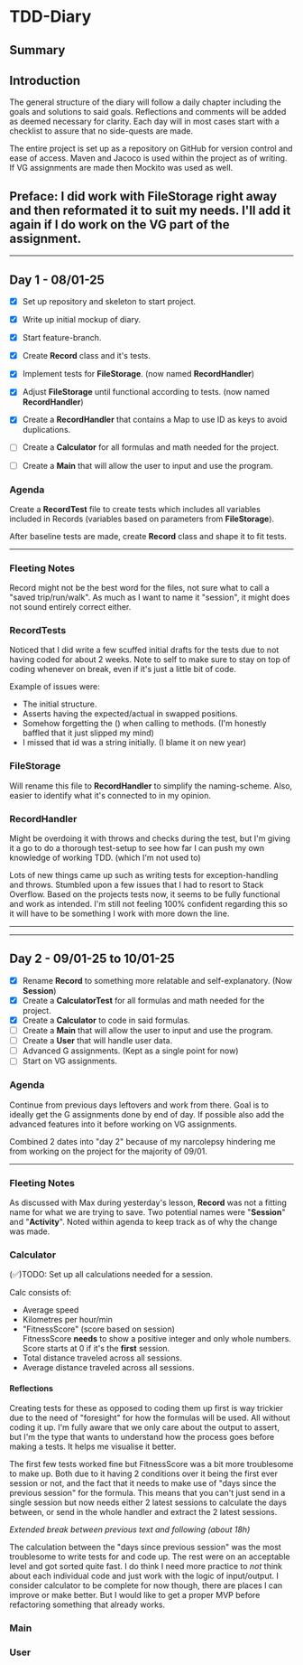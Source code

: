 # TDD-Diary

## Summary

## Introduction

The general structure of the diary will follow a daily chapter including the goals and solutions to said goals.
Reflections and comments will be added as deemed necessary for clarity. Each day will in most cases start with a checklist
to assure that no side-quests are made. 

The entire project is set up as a repository on GitHub for version control and ease of access.
Maven and Jacoco is used within the project as of writing. If VG assignments are made then Mockito was used as well.

Preface: I did work with **FileStorage** right away and then reformated it to suit my needs. I'll add it again
if I do work on the VG part of the assignment.
---

---
## Day 1 - 08/01-25

- [x] Set up repository and skeleton to start project.
- [x] Write up initial mockup of diary.
- [x] Start feature-branch.
- [x] Create **Record** class and it's tests.
- [x] Implement tests for **FileStorage**. (now named **RecordHandler**)
- [x] Adjust **FileStorage** until functional according to tests. (now named **RecordHandler**)
- [x] Create a **RecordHandler** that contains a Map to use ID as keys to avoid duplications.
- [ ] Create a **Calculator** for all formulas and math needed for the project.
- [ ] Create a **Main** that will allow the user to input and use the program.
 

### Agenda
Create a **RecordTest** file to create tests which includes all variables included in Records (variables based on
parameters from **FileStorage**).

After baseline tests are made, create **Record** class and shape it to fit tests.

---
### Fleeting Notes
Record might not be the best word for the files, not sure what to call a "saved trip/run/walk". As much as I want to
name it "session", it might does not sound entirely correct either.

### RecordTests
Noticed that I did write a few scuffed initial drafts for the tests due to not having coded for about 2 weeks.
Note to self to make sure to stay on top of coding whenever on break, even if it's just a little bit of code.

Example of issues were:
- The initial structure.
- Asserts having the expected/actual in swapped positions.
- Somehow forgetting the () when calling to methods. (I'm honestly baffled that it just slipped my mind)
- I missed that id was a string initially. (I blame it on new year)

### FileStorage
Will rename this file to **RecordHandler** to simplify the naming-scheme. Also, easier to identify what it's connected to
in my opinion.

### RecordHandler

Might be overdoing it with throws and checks during the test, but I'm giving it a go to do a thorough test-setup
to see how far I can push my own knowledge of working TDD. (which I'm not used to)

Lots of new things came up such as writing tests for exception-handling and throws. Stumbled upon a few issues that I
had to resort to Stack Overflow. Based on the projects tests now, it seems to be fully functional and work as intended.
I'm still not feeling 100% confident regarding this so it will have to be something I work with more down the line.

---

---
## Day 2 - 09/01-25 to 10/01-25

- [x] Rename **Record** to something more relatable and self-explanatory. (Now **Session**) 
- [x] Create a **CalculatorTest** for all formulas and math needed for the project.
- [x] Create a **Calculator** to code in said formulas.
- [ ] Create a **Main** that will allow the user to input and use the program.
- [ ] Create a **User** that will handle user data.
- [ ] Advanced G assignments. (Kept as a single point for now)
- [ ] Start on VG assignments. 

### Agenda
Continue from previous days leftovers and work from there. Goal is to ideally get the G assignments done by end of day.
If possible also add the advanced features into it before working on VG assignments.

Combined 2 dates into "day 2" because of my narcolepsy hindering me from working on the project for the majority
of 09/01.

---
### Fleeting Notes
As discussed with Max during yesterday's lesson, **Record** was not a fitting name for what we are trying
to save. Two potential names were "**Session**" and "**Activity**". Noted within agenda to keep track as of why
the change was made.

### Calculator
(✅)TODO: Set up all calculations needed for a session.

Calc consists of:
- Average speed
- Kilometres per hour/min
- "FitnessScore" (score based on session) \
  FitnessScore **needs** to show a positive integer and only whole numbers. Score starts at 0 if it's the **first**
  session.
- Total distance traveled across all sessions.
- Average distance traveled across all sessions.

#### Reflections
Creating tests for these as opposed to coding them up first is way trickier due to the need of "foresight"
for how the formulas will be used. All without coding it up. I'm fully aware that we only care about the output to assert,
but I'm the type that wants to understand how the process goes before making a tests. It helps me visualise it better.

The first few tests worked fine but FitnessScore was a bit more troublesome to make up. Both due to it
having 2 conditions over it being the first ever session or not, and the fact that it needs to make use of
"days since the previous session" for the formula. This means that you can't just send in a single session but now needs
either 2 latest sessions to calculate the days between, or send in the whole handler and extract the 2 latest sessions.

*Extended break between previous text and following (about 18h)*

The calculation between the "days since previous session" was the most troublesome to write tests for and code up.
The rest were on an acceptable level and got sorted quite fast. I do think I need more practice to *not* think about each
individual code and just work with the logic of input/output. I consider calculator to be complete for now though, there
are places I can improve or make better. But I would like to get a proper MVP before refactoring something that already 
works.

### Main

### User